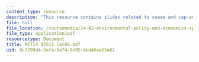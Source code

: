 ```yaml
---
content_type: resource
description: "This resource contains slides related to coase and cap-and-trade.\r\n"
file: null
file_location: /coursemedia/14-42-environmental-policy-and-economics-spring-2011/8c7299d45efa6a749e954bd46aa65a62_MIT14_42S11_lec06.pdf
file_type: application/pdf
resourcetype: Document
title: MIT14_42S11_lec06.pdf
uid: 8c7299d4-5efa-6a74-9e95-4bd46aa65a62
---
```

